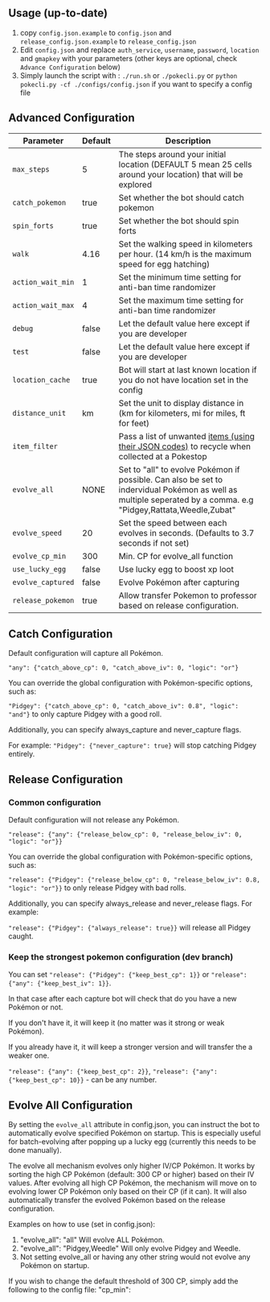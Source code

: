 ## Usage (up-to-date)
  1. copy `config.json.example` to `config.json` and `release_config.json.example` to `release_config.json`
  2. Edit `config.json` and replace `auth_service`, `username`, `password`, `location` and `gmapkey` with your parameters (other keys are optional, check `Advance Configuration` below)
  3. Simply launch the script with : `./run.sh` or `./pokecli.py` or `python pokecli.py -cf ./configs/config.json` if you want to specify a config file

## Advanced Configuration
|      Parameter     | Default |                                                                                         Description                                                                                         |
|------------------|-------|-------------------------------------------------------------------------------------------------------------------------------------------------------------------------------------------|
| `max_steps`        | 5       | The steps around your initial location (DEFAULT 5 mean 25 cells around your location) that will be explored                                                                                 |
| `catch_pokemon`             | true     | Set whether the bot should catch pokemon |
| `spin_forts`             | true     | Set whether the bot should spin forts |
| `walk`             | 4.16    | Set the walking speed in kilometers per hour. (14 km/h is the maximum speed for egg hatching)                                                                                               |
| `action_wait_min`   | 1       | Set the minimum time setting for anti-ban time randomizer
| `action_wait_max`   | 4       | Set the maximum time setting for anti-ban time randomizer
| `debug`            | false   | Let the default value here except if you are developer                                                                                                                                      |
| `test`             | false   | Let the default value here except if you are developer                                                                                                                                      |                                                                                       |
| `location_cache`   | true    | Bot will start at last known location if you do not have location set in the config                                                                                                         |
| `distance_unit`    | km      | Set the unit to display distance in (km for kilometers, mi for miles, ft for feet)                                                                                                          |
| `item_filter`      |         | Pass a list of unwanted [items (using their JSON codes)](https://github.com/PokemonGoF/PokemonGo-Bot/wiki/Item-ID's) to recycle when collected at a Pokestop                                                                                                      |
| `evolve_all`       | NONE    | Set to "all" to evolve Pokémon if possible. Can also be set to indervidual Pokémon as well as multiple seperated by a comma. e.g "Pidgey,Rattata,Weedle,Zubat"                                                                                                            |
| `evolve_speed`     | 20      | Set the speed between each evolves in seconds. (Defaults to 3.7 seconds if not set)                                                                                                         |
| `evolve_cp_min`           | 300   |                   Min. CP for evolve_all function                                                                                                                                                                          |
| `use_lucky_egg`    | false   | Use lucky egg to boost xp loot                                                                                                                                                              |
| `evolve_captured`  | false   | Evolve Pokémon after capturing   
| `release_pokemon` | true | Allow transfer Pokemon to professor based on release configuration.                                                                                                                                                            |

## Catch Configuration
Default configuration will capture all Pokémon.

```"any": {"catch_above_cp": 0, "catch_above_iv": 0, "logic": "or"}```

You can override the global configuration with Pokémon-specific options, such as:

```"Pidgey": {"catch_above_cp": 0, "catch_above_iv": 0.8", "logic": "and"}``` to only capture Pidgey with a good roll.

Additionally, you can specify always_capture and never_capture flags.

For example: ```"Pidgey": {"never_capture": true}``` will stop catching Pidgey entirely.

## Release Configuration

### Common configuration

Default configuration will not release any Pokémon.

```"release": {"any": {"release_below_cp": 0, "release_below_iv": 0, "logic": "or"}}```

You can override the global configuration with Pokémon-specific options, such as:

```"release": {"Pidgey": {"release_below_cp": 0, "release_below_iv": 0.8, "logic": "or"}}``` to only release Pidgey with bad rolls.

Additionally, you can specify always_release and never_release flags. For example:

```"release": {"Pidgey": {"always_release": true}}``` will release all Pidgey caught.

### Keep the strongest pokemon configuration (dev branch)

You can set ```"release": {"Pidgey": {"keep_best_cp": 1}}``` or ```"release": {"any": {"keep_best_iv": 1}}```.

In that case after each capture bot will check that do you have a new Pokémon or not.

If you don't have it, it will keep it (no matter was it strong or weak Pokémon).

If you already have it, it will keep a stronger version and will transfer the a weaker one.

```"release": {"any": {"keep_best_cp": 2}}```, ```"release": {"any": {"keep_best_cp": 10}}``` - can be any number.

## Evolve All Configuration

By setting the `evolve_all` attribute in config.json, you can instruct the bot to automatically
evolve specified Pokémon on startup. This is especially useful for batch-evolving after popping up
a lucky egg (currently this needs to be done manually).

The evolve all mechanism evolves only higher IV/CP Pokémon. It works by sorting the high CP Pokémon (default: 300 CP or higher)
based on their IV values. After evolving all high CP Pokémon, the mechanism will move on to evolving lower CP Pokémon
only based on their CP (if it can).
It will also automatically transfer the evolved Pokémon based on the release configuration.

Examples on how to use (set in config.json):

1. "evolve_all": "all"
  Will evolve ALL Pokémon.
2. "evolve_all": "Pidgey,Weedle"
  Will only evolve Pidgey and Weedle.
3. Not setting evolve_all or having any other string would not evolve any Pokémon on startup.

If you wish to change the default threshold of 300 CP, simply add the following to the config file:
	"cp_min": <number>